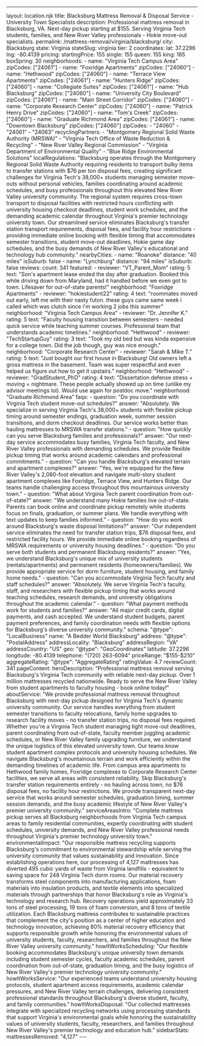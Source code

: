 ---
layout: location.njk
title: Blacksburg Mattress Removal & Disposal Service - University Town Specialists
description: Professional mattress removal in Blacksburg, VA. Next-day pickup starting at $155. Serving Virginia Tech students, families, and New River Valley professionals - Hokie move-out specialists.
permalink: /mattress-removal/virginia/blacksburg/
city: Blacksburg state: Virginia stateSlug: virginia tier: 2 coordinates: lat: 37.2296 lng: -80.4139 pricing: startingPrice: 155 single: 155 queen: 155 king: 165 boxSpring: 30 neighborhoods: - name: "Virginia Tech Campus Area" zipCodes: ["24061"] - name: "Foxridge Apartments" zipCodes: ["24060"] - name: "Hethwood" zipCodes: ["24060"] - name: "Terrace View Apartments" zipCodes: ["24061"] - name: "Hunters Ridge" zipCodes: ["24060"] - name: "Collegiate Suites" zipCodes: ["24061"] - name: "Hub Blacksburg" zipCodes: ["24060"] - name: "University City Boulevard" zipCodes: ["24061"] - name: "Main Street Corridor" zipCodes: ["24060"] - name: "Corporate Research Center" zipCodes: ["24060"] - name: "Patrick Henry Drive" zipCodes: ["24060"] - name: "Tom's Creek" zipCodes: ["24060"] - name: "Graduate Richmond Area" zipCodes: ["24061"] - name: "Downtown Blacksburg" zipCodes: ["24060"] zipCodes: - "24060" - "24061" - "24063" recyclingPartners: - "Montgomery Regional Solid Waste Authority (MRSWA)" - "Virginia Tech Office of Waste Reduction & Recycling" - "New River Valley Regional Commission" - "Virginia Department of Environmental Quality" - "Blue Ridge Environmental Solutions" localRegulations: "Blacksburg operates through the Montgomery Regional Solid Waste Authority requiring residents to transport bulky items to transfer stations with $76 per ton disposal fees, creating significant challenges for Virginia Tech's 38,000+ students managing semester move-outs without personal vehicles, families coordinating around academic schedules, and busy professionals throughout this elevated New River Valley university community. The regional system requires cross-town transport to disposal facilities with restricted hours conflicting with university housing checkout deadlines, student work schedules, and the demanding academic calendar throughout Virginia's premier technology university town. Our streamlined service eliminates Blacksburg's transfer station transport requirements, disposal fees, and facility hour restrictions - providing immediate online booking with flexible timing that accommodates semester transitions, student move-out deadlines, Hokie game day schedules, and the busy demands of New River Valley's educational and technology hub community." nearbyCities: - name: "Roanoke" distance: "40 miles" isSuburb: false - name: "Lynchburg" distance: "94 miles" isSuburb: false reviews: count: 341 featured: - reviewer: "VT_Parent_Mom" rating: 5 text: "Son's apartment lease ended the day after graduation. Booked this while driving down from Maryland, had it handled before we even got to town. Lifesaver for out-of-state parents!" neighborhood: "Foxridge Apartments" - reviewer: "hokiestudent22" rating: 4 text: "roommates moved out early, left me with their nasty futon. these guys came same week i called which was clutch since i'm working 2 jobs this summer" neighborhood: "Virginia Tech Campus Area" - reviewer: "Dr. Jennifer K." rating: 5 text: "Faculty housing transition between semesters - needed quick service while teaching summer courses. Professional team that understands academic timelines." neighborhood: "Hethwood" - reviewer: "TechStartupGuy" rating: 3 text: "Took my old bed but was kinda expensive for a college town. Did the job though, guy was nice enough." neighborhood: "Corporate Research Center" - reviewer: "Sarah & Mike T." rating: 5 text: "Just bought our first house in Blacksburg! Old owners left a gross mattress in the basement. Team was super respectful and even helped us figure out how to get it upstairs." neighborhood: "Hethwood" - reviewer: "GradStudent_PhD" rating: 4 text: "Dissertation defense stress + moving = nightmare. These people actually showed up on time (unlike my advisor meetings lol). Would use again for postdoc move." neighborhood: "Graduate Richmond Area" faqs: - question: "Do you coordinate with Virginia Tech student move-out schedules?" answer: "Absolutely. We specialize in serving Virginia Tech's 38,000+ students with flexible pickup timing around semester endings, graduation week, summer session transitions, and dorm checkout deadlines. Our service works better than hauling mattresses to MRSWA transfer stations." - question: "How quickly can you serve Blacksburg families and professionals?" answer: "Our next-day service accommodates busy families, Virginia Tech faculty, and New River Valley professionals with demanding schedules. We provide flexible pickup timing that works around academic calendars and professional commitments." - question: "Can you handle Blacksburg's elevated terrain and apartment complexes?" answer: "Yes, we're equipped for the New River Valley's 2,080-foot elevation and navigate multi-story student apartment complexes like Foxridge, Terrace View, and Hunters Ridge. Our teams handle challenging access throughout this mountainous university town." - question: "What about Virginia Tech parent coordination from out-of-state?" answer: "We understand many Hokie families live out-of-state. Parents can book online and coordinate pickup remotely while students focus on finals, graduation, or summer plans. We handle everything with text updates to keep families informed." - question: "How do you work around Blacksburg's waste disposal limitations?" answer: "Our independent service eliminates the need for transfer station trips, $76 disposal fees, and restricted facility hours. We provide immediate online booking regardless of MRSWA requirements or university housing deadlines." - question: "Do you serve both students and permanent Blacksburg residents?" answer: "Yes, we understand Blacksburg's unique mix of university students (rentals/apartments) and permanent residents (homeowners/families). We provide appropriate service for dorm furniture, student housing, and family home needs." - question: "Can you accommodate Virginia Tech faculty and staff schedules?" answer: "Absolutely. We serve Virginia Tech's faculty, staff, and researchers with flexible pickup timing that works around teaching schedules, research demands, and university obligations throughout the academic calendar." - question: "What payment methods work for students and families?" answer: "All major credit cards, digital payments, and cash accepted. We understand student budgets, parent payment preferences, and family coordination needs with flexible options for Blacksburg's diverse university community." schema: "@type": "LocalBusiness" name: "A Bedder World Blacksburg" address: "@type": "PostalAddress" addressLocality: "Blacksburg" addressRegion: "VA" addressCountry: "US" geo: "@type": "GeoCoordinates" latitude: 37.2296 longitude: -80.4139 telephone: "(720) 263-6094" priceRange: "$155-$210" aggregateRating: "@type": "AggregateRating" ratingValue: 4.7 reviewCount: 341 pageContent: heroDescription: "Professional mattress removal serving Blacksburg's Virginia Tech community with reliable next-day pickup. Over 1 million mattresses recycled nationwide. Ready to serve the New River Valley from student apartments to faculty housing - book online today!" aboutService: "We provide professional mattress removal throughout Blacksburg with next-day pickup designed for Virginia Tech's dynamic university community. Our service handles everything from student semester transitions to faculty relocations, family home upgrades to research facility moves - no transfer station trips, no disposal fees required. Whether you're a Virginia Tech student managing tight move-out deadlines, parent coordinating from out-of-state, faculty member juggling academic schedules, or New River Valley family upgrading furniture, we understand the unique logistics of this elevated university town. Our teams know student apartment complex protocols and university housing schedules. We navigate Blacksburg's mountainous terrain and work efficiently within the demanding timelines of academic life. From campus area apartments to Hethwood family homes, Foxridge complexes to Corporate Research Center facilities, we serve all areas with consistent reliability. Skip Blacksburg's transfer station requirements entirely - no hauling across town, no $76 disposal fees, no facility hour restrictions. We provide transparent next-day service that works around semester schedules, graduation timing, summer session demands, and the busy academic lifestyle of New River Valley's premier university community." serviceAreasIntro: "Complete mattress pickup serves all Blacksburg neighborhoods from Virginia Tech campus areas to family residential communities, expertly coordinating with student schedules, university demands, and New River Valley professional needs throughout Virginia's premier technology university town." environmentalImpact: "Our responsible mattress recycling supports Blacksburg's commitment to environmental stewardship while serving the university community that values sustainability and innovation. Since establishing operations here, our processing of 4,127 mattresses has diverted 495 cubic yards of waste from Virginia landfills - equivalent to saving space for 248 Virginia Tech dorm rooms. Our material recovery transforms steel components into manufacturing applications, foam materials into insulation products, and textile elements into specialized materials through partnerships that honor Blacksburg's role as Virginia's technology and research hub. Recovery operations yield approximately 33 tons of steel processing, 19 tons of foam conversion, and 8 tons of textile utilization. Each Blacksburg mattress contributes to sustainable practices that complement the city's position as a center of higher education and technology innovation, achieving 80% material recovery efficiency that supports responsible growth while honoring the environmental values of university students, faculty, researchers, and families throughout the New River Valley university community." howItWorksScheduling: "Our flexible booking accommodates Blacksburg's unique university town demands including student semester cycles, faculty academic schedules, parent coordination from out-of-state, graduation timing, and the busy logistics of New River Valley's premier technology university community." howItWorksService: "Our experienced teams understand university housing protocols, student apartment access requirements, academic calendar pressures, and New River Valley terrain challenges, delivering consistent professional standards throughout Blacksburg's diverse student, faculty, and family communities." howItWorksDisposal: "Our collected mattresses integrate with specialized recycling networks using processing standards that support Virginia's environmental goals while honoring the sustainability values of university students, faculty, researchers, and families throughout New River Valley's premier technology and education hub." sidebarStats: mattressesRemoved: "4,127" ---